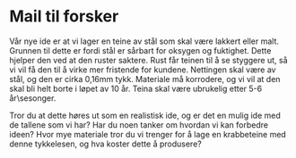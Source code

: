 # Mail til forsker

Vår nye ide er at vi lager en teine av stål som skal være lakkert eller malt. Grunnen til dette er fordi stål er sårbart for oksygen og fuktighet. 
Dette hjelper den ved at den ruster saktere. Rust får teinen til å se styggere ut, så vi vil få den til å virke mer fristende for kundene.
Nettingen skal være av stål, og den er cirka 0,16mm tykk.
Materiale må korrodere, og vi vil at den skal bli helt borte i løpet av 10 år. Teina skal være ubrukelig etter 5-6 år\sesonger.

Tror du at dette høres ut som en realistisk ide, og er det en mulig ide med de tallene som vi har?
Har du noen tanker om hvordan vi kan forbedre ideen?
Hvor mye materiale tror du vi trenger for å lage en krabbeteine med denne tykkelesen, og hva koster dette å produsere?
